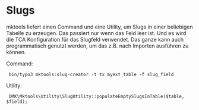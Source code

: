 Slugs
=====

mktools liefert einen Command und eine Utility, um Slugs in einer beliebigen Tabelle zu erzeugen. 
Das passiert nur wenn das Feld leer ist. Und es wird die TCA Konfiguration für das Slugfeld verwendet.
Das ganze kann auch programmatisch genutzt werden, um das z.B. nach Importen ausführen zu können.

Command:

~~~~ {.sourceCode .sh
 bin/typo3 mktools:slug-creator -t tx_myext_table -f slug_field
~~~~

Utility:
~~~~ {.sourceCode .php
 DMK\Mktools\Utility\SlugUtility::populateEmptySlugsInTable($table, $field);
~~~~

